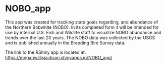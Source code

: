 # NOBO_app

This app was created for tracking state goals regarding, and abundance of the Northern Bobwhite (NOBO). In its completed form it will be intended for use by internal U.S. Fish and Wildlife staff to visualize NOBO abundance and trends over the last 20 years. The NOBO data was collected by the USGS and is published annually in the Breeding Bird Survey data.

The link to the RShiny app is located at: https://meganwillisjackson.shinyapps.io/NOBO_app/
